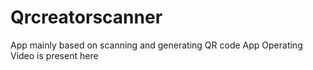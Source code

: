# Qrcreatorscanner
App mainly based on scanning and generating QR code
App Operating Video is present here
